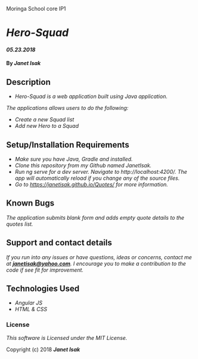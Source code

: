 Moringa School core IP1

# _Hero-Squad_

#### _05.23.2018_

#### By _**Janet Isak**_

## Description

* _Hero-Squad is a web application built using Java application._

_The applications allows users to do the following:_

* _Create a new Squad list_
* _Add new Hero to a Squad_


## Setup/Installation Requirements

* _Make sure you have Java, Gradle and installed._
* _Clone this repository from my Github named JanetIsak._
* _Run ng serve for a dev server. Navigate to http://localhost:4200/. The app will automatically reload if you change any of the source files._
* _Go to https://janetisak.github.io/Quotes/ for more information._


## Known Bugs

_The application submits blank form and adds empty quote details to the quotes list._

## Support and contact details

_If you run into any issues or have questions, ideas or concerns, contact me at **janetisak@yahoo.com**. I encourage you to make a contribution to the code if see fit for improvement._

## Technologies Used

* _Angular JS_
* _HTML & CSS_

### License

*This software is Licensed under the MIT License.*

Copyright (c) 2018 **_Janet Isak_**
